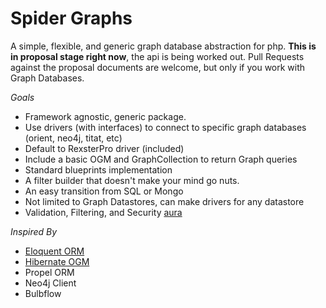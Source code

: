 # Spider Graphs
A simple, flexible, and generic graph database abstraction for php. **This is in proposal stage right now**, the api is being worked out.
Pull Requests against the proposal documents are welcome, but only if you work with Graph Databases.

*Goals*
  * Framework agnostic, generic package.
  * Use drivers (with interfaces) to connect to specific graph databases (orient, neo4j, titat, etc)
  * Default to RexsterPro driver (included)
  * Include a basic OGM and GraphCollection to return Graph queries
  * Standard blueprints implementation
  * A filter builder that doesn't make your mind go nuts.
  * An easy transition from SQL or Mongo
  * Not limited to Graph Datastores, can make drivers for any datastore
  * Validation, Filtering, and Security [aura](https://github.com/auraphp/Aura.Filter)

*Inspired By*
  * [Eloquent ORM](http://laravel.com/docs/5.0/eloquent)
  * [Hibernate OGM](http://hibernate.org/ogm/)
  * Propel ORM
  * Neo4j Client
  * Bulbflow
  
  
